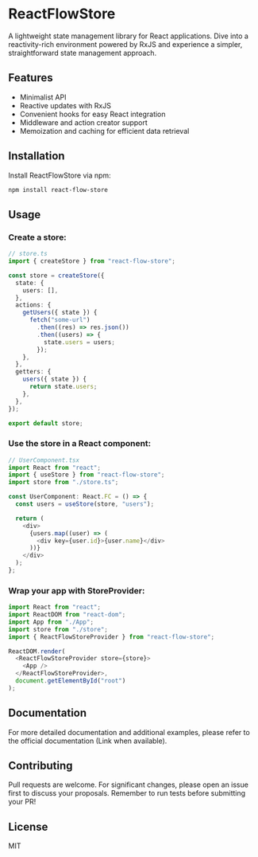 # ReactFlowStore

A lightweight state management library for React applications. Dive into a reactivity-rich environment powered by RxJS and experience a simpler, straightforward state management approach.

## Features

- Minimalist API
- Reactive updates with RxJS
- Convenient hooks for easy React integration
- Middleware and action creator support
- Memoization and caching for efficient data retrieval

## Installation

Install ReactFlowStore via npm:

```bash
npm install react-flow-store
```

## Usage

### Create a store:

```typescript
// store.ts
import { createStore } from "react-flow-store";

const store = createStore({
  state: {
    users: [],
  },
  actions: {
    getUsers({ state }) {
      fetch("some-url")
        .then((res) => res.json())
        .then((users) => {
          state.users = users;
        });
    },
  },
  getters: {
    users({ state }) {
      return state.users;
    },
  },
});

export default store;
```

### Use the store in a React component:

```typescript
// UserComponent.tsx
import React from "react";
import { useStore } from "react-flow-store";
import store from "./store.ts";

const UserComponent: React.FC = () => {
  const users = useStore(store, "users");

  return (
    <div>
      {users.map((user) => (
        <div key={user.id}>{user.name}</div>
      ))}
    </div>
  );
};
```

### Wrap your app with StoreProvider:

```typescript
import React from "react";
import ReactDOM from "react-dom";
import App from "./App";
import store from "./store";
import { ReactFlowStoreProvider } from "react-flow-store";

ReactDOM.render(
  <ReactFlowStoreProvider store={store}>
    <App />
  </ReactFlowStoreProvider>,
  document.getElementById("root")
);
```

## Documentation

For more detailed documentation and additional examples, please refer to the official documentation (Link when available).

## Contributing

Pull requests are welcome. For significant changes, please open an issue first to discuss your proposals. Remember to run tests before submitting your PR!

## License

MIT
